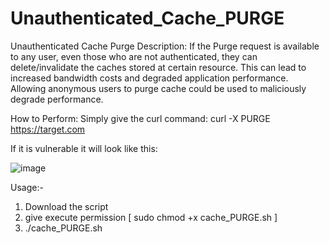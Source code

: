 # Unauthenticated_Cache_PURGE

Unauthenticated Cache Purge
Description: If the Purge request is available to any user, even those who are not authenticated, they can delete/invalidate the caches stored at certain resource. This can lead to increased bandwidth costs and degraded application performance. Allowing anonymous users to purge cache could be used to maliciously degrade performance.

How to Perform: Simply give the curl command: curl -X PURGE https://target.com

If it is vulnerable it will look like this:

![image](https://github.com/MATRIXDEVIL/Unauthenticated_Cache_PURGE/assets/92071491/ad8ec744-37ba-48d8-bb40-c2ae5d274891)





Usage:-
1. Download the script
2. give execute permission [ sudo chmod +x cache_PURGE.sh ]
3. ./cache_PURGE.sh <url>





